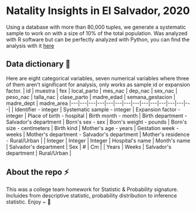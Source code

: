 # Natality Insights in El Salvador, 2020

Using a database with more than 80,000 tuples, we generate a systematic sample to work on with a size of 10% of the total population. Was analyzed with R software but can be perfectly analyzed with Python, you can find the analysis with it [here](https://gitlab.com/StanDoge_/natality-insights-2020)

## Data dictionary 📃
Here are eight categorical variables, seven numerical variables where three of them aren't significant for analysis, only works as sample id or expansion factor. 
| id | muestra | fex | local_parto | mes_nac | dep_nac | sex_nac | peso_nac | talla_nac | clase_parto | madre_edad | semana_gestacion | madre_dept | madre_area
|---|---|---|---|---|---|---|---|---|---|---|---|---|---|
| Identifier - integer | Systematic sample - integer | Expansion factor - integer | Place of birth - hospital | Birth month - month | Birth department - Salvador's department | Born's sex - sex | Born's weight - pounds | Born's size - centimeters | Birth kind  | Mother's age - years | Gestation week - weeks | Mother's department - Salvador's department | Mother's residence - Rural/Urban |
| Integer | Integer | Integer | Hospital's name | Month's name | Salvador's department | Sex | # | Cm | | Years | Weeks | Salvador's department | Rural/Urban |

## About the repo ⚡
This was a college team homework for Statistic & Probability signature. Incluides from descriptive statistic, probability distribution to inference statistic.
Enjoy ~ 🎍

